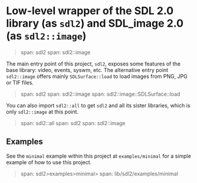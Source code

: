 # Low-level wrapper of the SDL 2.0 library (as `sdl2`) and SDL_image 2.0 (as `sdl2::image`)

> span: sdl2
> span: sdl2::image

The main entry point of this project, `sdl2`, exposes some features of the base
library: video, events, syswm, etc. The alternative entry point `sdl2::image` offers
mainly `SDLSurface::load` to load images from PNG, JPG or TIF files.

> span: sdl2
> span: sdl2::image
> span: sdl2::image::SDLSurface::load

You can also import `sdl2::all` to get `sdl2` and all its sister libraries, which is only
`sdl2::image` at this point.

> span: sdl2::all
> span: sdl2
> span: sdl2::image

## Examples

See the `minimal` example within this project at `examples/minimal` for a simple example
of how to use this project.

> span: sdl2>examples>minimal>
> span: lib/sdl2/examples/minimal

